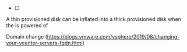 - [ ] 
A thin provisioned disk can be inflated into a thick provisioned disk when the is powered of

Domain change (https://blogs.vmware.com/vsphere/2019/08/changing-your-vcenter-servers-fqdn.html)